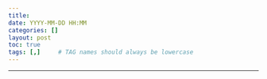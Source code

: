 ```yaml
---
title: 
date: YYYY-MM-DD HH:MM
categories: []
layout: post
toc: true
tags: [,]     # TAG names should always be lowercase
---
```

- - -

